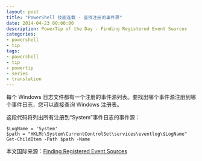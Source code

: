 ```yaml
---
layout: post
title: "PowerShell 技能连载 - 查找注册的事件源"
date: 2014-04-23 00:00:00
description: PowerTip of the Day - Finding Registered Event Sources
categories:
- powershell
- tip
tags:
- powershell
- tip
- powertip
- series
- translation
---
```

每个 Windows 日志文件都有一个注册的事件源列表。要找出哪个事件源注册到哪个事件日志，您可以直接查询 Windows 注册表。

这段代码将列出所有注册到“System”事件日志的事件源：

    $LogName = 'System'
    $path = "HKLM:\System\CurrentControlSet\services\eventlog\$LogName"
    Get-ChildItem -Path $path -Name 

<!--more-->
本文国际来源：[Finding Registered Event Sources](http://community.idera.com/powershell/powertips/b/tips/posts/finding-registered-event-sources)
